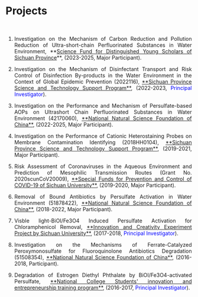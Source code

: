 # Projects


<br>
<ol>
  


<li><p style="text-align:justify; text-justify:inter-ideograph;">Investigation on the Mechanism of Carbon Reduction and Pollution Reduction of Ultra-short-chain Perfluorinated Substances in Water Environment, **<u>Science Fund for Distinguished Young Scholars of Sichuan Province</u>**, (2023-2025, Major Participant).</p></li> 


<li><p style="text-align:justify; text-justify:inter-ideograph;">Investigation on the Mechanism of Disinfectant Transport and Risk Control of Disinfection By-products in the Water Environment in the Context of Global Epidemic Prevention (2022116), <u>**Sichuan Province Science and Technology Support Program**</u>, (2022-2023, <font color=#0000ff>Principal Investigator</font>).</p></li> 


<li><p style="text-align:justify; text-justify:inter-ideograph;">Investigation on the Performance and Mechanism of Persulfate-based AOPs on Ultrashort Chain Perfluorinated Substances in Water Environment (42170060), <u>**National Natural Science Foundation of China**</u>, (2022-2025, Major Participant).</p></li> 


<li><p style="text-align:justify; text-justify:inter-ideograph;">Investigation on the Performance of Cationic Heterostaining Probes on Membrane Contamination Identifying (2018HH0104), <u>**Sichuan Province Science and Technology Support Program**</u>, (2019-2021, Major Participant).</p></li>


<li><p style="text-align:justify; text-justify:inter-ideograph;">Risk Assessment of Coronaviruses in the Aqueous Environment and Prediction of Mesophilic Transmission Routes (Grant No. 2020scunCoV20009), <u>**Special Funds for Prevention and Control of COVID-19 of Sichuan University**</u>, (2019-2020, Major Participant).</p></li> 


<li><p style="text-align:justify; text-justify:inter-ideograph;">Removal of Bound Antibiotics by Persulfate Activation in Water Environment (51878422), <u>**National Natural Science Foundation of China**</u>, (2018-2022, Major Participant).</p></li> 


<li><p style="text-align:justify; text-justify:inter-ideograph;">Visble light-BiOI/Fe3O4 Induced Persulfate Activation for Chloramphenicol Removal, <u>**Innovation and Creativity Experiment Project by Sichuan University**</u>, (2017-2018, <font color=#0000ff>Principal Investigator</font>).</p></li>


<li><p style="text-align:justify; text-justify:inter-ideograph;">Investigation on the Mechanisms of Ferrate-Catalyzed Peroxymonosulfate for Fluoroquinolone Antibiotics Degradation (51508354), <u>**National Natural Science Foundation of China**</u>, (2016-2018, Participant).</p></li>   


<li><p style="text-align:justify; text-justify:inter-ideograph;">Degradation of Estrogen Diethyl Phthalate by BiOI/Fe3O4-activated Persulfate, <u>**National College Students' innovation and entrepreneurship training program**</u>, (2016-2017, <font color=#0000ff>Principal Investigator</font>).</p></li> 

</ol>

